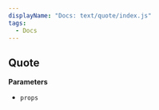 ```yaml
---
displayName: "Docs: text/quote/index.js"
tags: 
  - Docs
---
```


<!-- Generated by documentation.js. Update this documentation by updating the source code. -->

## Quote

**Parameters**

-   `props`  

